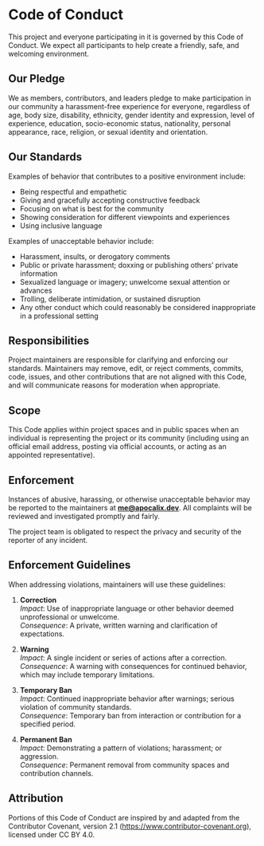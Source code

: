 # Code of Conduct

This project and everyone participating in it is governed by this Code of Conduct. We expect all participants to help create a friendly, safe, and welcoming environment.

## Our Pledge

We as members, contributors, and leaders pledge to make participation in our community a harassment-free experience for everyone, regardless of age, body size, disability, ethnicity, gender identity and expression, level of experience, education, socio-economic status, nationality, personal appearance, race, religion, or sexual identity and orientation.

## Our Standards

Examples of behavior that contributes to a positive environment include:

- Being respectful and empathetic
- Giving and gracefully accepting constructive feedback
- Focusing on what is best for the community
- Showing consideration for different viewpoints and experiences
- Using inclusive language

Examples of unacceptable behavior include:

- Harassment, insults, or derogatory comments
- Public or private harassment; doxxing or publishing others’ private information
- Sexualized language or imagery; unwelcome sexual attention or advances
- Trolling, deliberate intimidation, or sustained disruption
- Any other conduct which could reasonably be considered inappropriate in a professional setting

## Responsibilities

Project maintainers are responsible for clarifying and enforcing our standards. Maintainers may remove, edit, or reject comments, commits, code, issues, and other contributions that are not aligned with this Code, and will communicate reasons for moderation when appropriate.

## Scope

This Code applies within project spaces and in public spaces when an individual is representing the project or its community (including using an official email address, posting via official accounts, or acting as an appointed representative).

## Enforcement

Instances of abusive, harassing, or otherwise unacceptable behavior may be reported to the maintainers at **me@apocalix.dev**. All complaints will be reviewed and investigated promptly and fairly.

The project team is obligated to respect the privacy and security of the reporter of any incident.

## Enforcement Guidelines

When addressing violations, maintainers will use these guidelines:

1. **Correction**  
   _Impact_: Use of inappropriate language or other behavior deemed unprofessional or unwelcome.  
   _Consequence_: A private, written warning and clarification of expectations.

2. **Warning**  
   _Impact_: A single incident or series of actions after a correction.  
   _Consequence_: A warning with consequences for continued behavior, which may include temporary limitations.

3. **Temporary Ban**  
   _Impact_: Continued inappropriate behavior after warnings; serious violation of community standards.  
   _Consequence_: Temporary ban from interaction or contribution for a specified period.

4. **Permanent Ban**  
   _Impact_: Demonstrating a pattern of violations; harassment; or aggression.  
   _Consequence_: Permanent removal from community spaces and contribution channels.

## Attribution

Portions of this Code of Conduct are inspired by and adapted from the Contributor Covenant, version 2.1 (https://www.contributor-covenant.org), licensed under CC BY 4.0.
